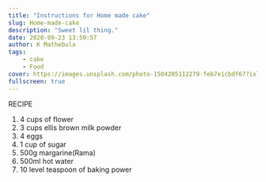 ```yaml
---
title: "Instructions for Home made cake"
slug: Home-made-cake
description: "Sweet lil thing."
date: 2020-09-23 13:59:57
author: K Mathebula
tags:
    - cake
    - Food
cover: https://images.unsplash.com/photo-1504205112279-feb7e1cbdf67?ixlib=rb-1.2.1&ixid=eyJhcHBfaWQiOjEyMDd9&auto=format&fit=crop&w=750&q=80
fullscreen: true
---
```

  RECIPE

1. 4 cups of flower
2. 3 cups ellis brown milk powder
3. 4 eggs
4. 1 cup of sugar
5. 500g margarine(Rama)
6. 500ml hot water
7. 10 level teaspoon of baking power

